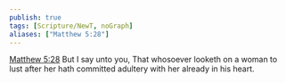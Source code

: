 ```yaml
---
publish: true
tags: [Scripture/NewT, noGraph]
aliases: ["Matthew 5:28"]
---
```

[Matthew 5:28](https://churchofjesuschrist.org/study/scriptures/nt/matt/5?lang=eng&id=p28#p28) But I say unto you, That whosoever looketh on a woman to lust after her hath committed adultery with her already in his heart.
